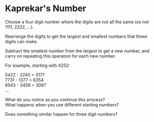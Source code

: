 # Kaprekar's Number

Choose a four digit number where the digits are not all the same (so not 1111, 2222, ...).

Rearrange the digits to get the largest and smallest numbers that these digits can make.

Subtract the smallest number from the largest to get a new number, and carry on repeating this operation for each new number.

For example, starting with 4252:

5422 - 2245 = 3177  
7731 - 1377 = 6354  
6543 - 3456 = 3087  
...

What do you notice as you continue this process?  
What happens when you use different starting numbers?

Does something similar happen for three digit numbers?

